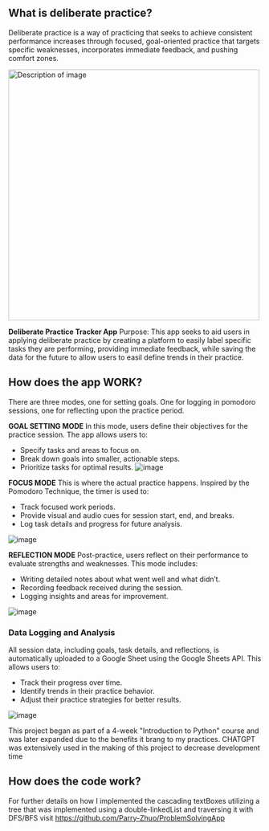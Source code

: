 ## What is deliberate practice?

Deliberate practice is a way of practicing that seeks to achieve consistent performance increases through
focused, goal-oriented practice that targets specific weaknesses, incorporates immediate feedback, and pushing comfort zones.

<img src="https://github.com/user-attachments/assets/d0338e53-48b1-493d-a38b-8ca59df22748" alt="Description of image" width="500"/>

**Deliberate Practice Tracker App**
Purpose: This app seeks to aid users in applying deliberate practice by creating a platform to easily label specific tasks they are performing, providing immediate feedback, while saving the data
for the future to allow users to easil define trends in their practice.

## How does the app WORK?
There are three modes, one for setting goals. One for logging in pomodoro sessions, one for reflecting upon the practice period.

**GOAL SETTING MODE**
In this mode, users define their objectives for the practice session. The app allows users to:
- Specify tasks and areas to focus on.
- Break down goals into smaller, actionable steps.
- Prioritize tasks for optimal results.
![image](https://github.com/user-attachments/assets/b0fbdf77-6ed8-4026-8bba-0b4e1bfb4d43)


**FOCUS MODE**
This is where the actual practice happens. Inspired by the Pomodoro Technique, the timer is used to:
- Track focused work periods.
- Provide visual and audio cues for session start, end, and breaks.
- Log task details and progress for future analysis.
  
![image](https://github.com/user-attachments/assets/68b9e6a3-1c75-4cb3-a309-27ada0de7a8b)

**REFLECTION MODE**
Post-practice, users reflect on their performance to evaluate strengths and weaknesses. This mode includes:
- Writing detailed notes about what went well and what didn’t.
- Recording feedback received during the session.
- Logging insights and areas for improvement.

![image](https://github.com/user-attachments/assets/175ad7cf-2beb-4612-9dc2-9def5fd5e8ba)

### Data Logging and Analysis
All session data, including goals, task details, and reflections, is automatically uploaded to a Google Sheet using the Google Sheets API. This allows users to:
- Track their progress over time.
- Identify trends in their practice behavior.
- Adjust their practice strategies for better results.

![image](https://github.com/user-attachments/assets/4fd05cb5-8357-47de-8a18-e4678ad196ae)



This project began as part of a 4-week "Introduction to Python" course and was later expanded due to the benefits it brang to my practices. 
CHATGPT was extensively used in the making of this project to decrease development time


## How does the code work?

For further details on how I implemented the cascading textBoxes utilizing a tree that was implemented using a double-linkedList and traversing it with DFS/BFS visit
https://github.com/Parry-Zhuo/ProblemSolvingApp

